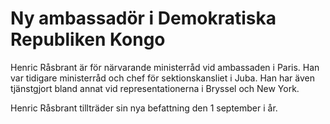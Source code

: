# Ny ambassadör i Demokratiska Republiken Kongo

Henric Råsbrant är för närvarande ministerråd vid ambassaden i Paris. Han var tidigare ministerråd och chef för sektionskansliet i Juba. Han har även tjänstgjort bland annat vid representationerna i Bryssel och New York.

Henric Råsbrant tillträder sin nya befattning den 1 september i år.
